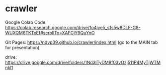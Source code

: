 # crawler

Google Colab Code: https://colab.research.google.com/drive/1o4iye5_s1s5w8DLF-G8-WUXQM6TKTxEf#scrollTo=XAFCjY9QuYnO

Git Pages: https://ndvp39.github.io/crawler/index.html
(go to the MAIN tab for presentation)

drive: https://drive.google.com/drive/folders/1Nd3ITyDM8f03vOzj511P4MyTjWTMnkl1

